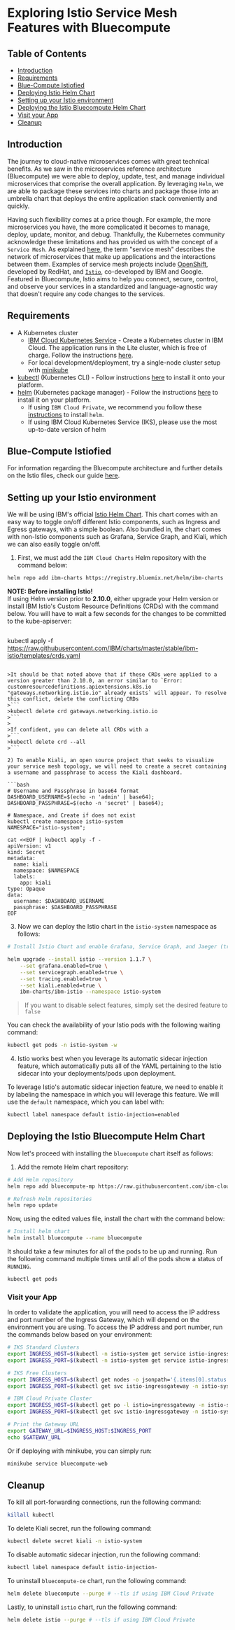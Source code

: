 # Exploring Istio Service Mesh Features with Bluecompute


## Table of Contents
  * [Introduction](#introduction)
  * [Requirements](#requirements)
  * [Blue-Compute Istiofied](#blue-compute-istiofied)
  * [Deploying Istio Helm Chart](#deploying-istio-helm-chart)
  * [Setting up your Istio environment](#setting-up-your-istio-environment)
  * [Deploying the Istio Bluecompute Helm Chart](#deploying-the-istio-bluecompute-helm-chart)
  * [Visit your App](#visit-your-app)
  * [Cleanup](#cleanup)

## Introduction

The journey to cloud-native microservices comes with great technical benefits. As we saw in the microservices reference architecture (Bluecompute) we were able to deploy, update, test, and manage individual microservices that comprise the overall application. By leveraging `Helm`, we are able to package these services into charts and package those into an umbrella chart that deploys the entire application stack conveniently and quickly.

Having such flexibility comes at a price though. For example, the more microservices you have, the more complicated it becomes to manage, deploy, update, monitor, and debug. Thankfully, the Kubernetes community acknowledge these limitations and has provided us with the concept of a `Service Mesh`. As explained [here](https://istio.io/docs/concepts/what-is-istio/#what-is-a-service-mesh), the term "service mesh" describes the network of microservices that make up applications and the interactions between them. Examples of service mesh projects include [OpenShift](https://www.openshift.com/), developed by RedHat, and [`Istio`](https://istio.io/), co-developed by IBM and Google. Featured in Bluecompute, Istio aims to help you connect, secure, control, and observe your services in a standardized and language-agnostic way that doesn't require any code changes to the services.

## Requirements

* A Kubernetes cluster 
	+ [IBM Cloud Kubernetes Service](https://www.ibm.com/cloud/container-service) - Create a Kubernetes cluster in IBM Cloud.  The application runs in the Lite cluster, which is free of charge.  Follow the instructions [here](https://console.bluemix.net/docs/containers/container_index.html).
	+ For local development/deployment, try a single-node cluster setup with [minikube](https://kubernetes.io/docs/tasks/tools/install-minikube/)
* [kubectl](https://kubernetes.io/docs/user-guide/kubectl-overview/) (Kubernetes CLI) - Follow instructions [here](https://kubernetes.io/docs/tasks/tools/install-kubectl/) to install it onto your platform.
* [helm](https://github.com/kubernetes/helm) (Kubernetes package manager) - Follow the instructions [here](https://github.com/kubernetes/helm/blob/master/docs/install.md) to install it on your platform.
	+ If using `IBM Cloud Private`, we recommend you follow these [instructions](https://www.ibm.com/support/knowledgecenter/SSBS6K_3.1.0/app_center/create_helm_cli.html) to install `helm`.
	+ If using IBM Cloud Kubernetes Service (IKS), please use the most up-to-date version of helm

## Blue-Compute Istiofied

For information regarding the Bluecompute architecture and further details on the Istio files, check our guide [here](https://github.com/ibm-cloud-architecture/refarch-cloudnative-kubernetes/blob/master/docs/istio.md).

## Setting up your Istio environment

We will be using IBM's official [Istio Helm Chart](https://github.com/IBM/charts/tree/master/stable/ibm-istio). This chart comes with an easy way to toggle on/off different Istio components, such as Ingress and Egress gateways, with a simple boolean. Also bundled in, the chart comes with non-Istio components such as Grafana, Service Graph, and Kiali, which we can also easily toggle on/off.

1) First, we must add the `IBM Cloud Charts` Helm repository with the command below:

```bash
helm repo add ibm-charts https://registry.bluemix.net/helm/ibm-charts
```

**NOTE: Before installing Istio!**  
If using Helm version prior to **2.10.0**, either upgrade your Helm version or install IBM Istio's Custom Resource Definitions (CRDs) with the command below. You will have to wait a few seconds for the changes to be committed to the kube-apiserver:

>```bash
kubectl apply -f https://raw.githubusercontent.com/IBM/charts/master/stable/ibm-istio/templates/crds.yaml
```

>It should be that noted above that if these CRDs were applied to a version greater than 2.10.0, an error similar to `Error: customresourcedefinitions.apiextensions.k8s.io "gateways.networking.istio.io" already exists` will appear. To resolve this conflict, delete the conflicting CRDs
>```
>kubectl delete crd gateways.networking.istio.io
>```
>
>If confident, you can delete all CRDs with a
>```
>kubectl delete crd --all
>```

2) To enable Kiali, an open source project that seeks to visualize your service mesh topology, we will need to create a secret containing a username and passphrase to access the Kiali dashboard.

```bash
# Username and Passphrase in base64 format
DASHBOARD_USERNAME=$(echo -n 'admin' | base64);
DASHBOARD_PASSPHRASE=$(echo -n 'secret' | base64);

# Namespace, and Create if does not exist
kubectl create namespace istio-system
NAMESPACE="istio-system";

cat <<EOF | kubectl apply -f -
apiVersion: v1
kind: Secret
metadata:
  name: kiali
  namespace: $NAMESPACE
  labels:
    app: kiali
type: Opaque
data:
  username: $DASHBOARD_USERNAME
  passphrase: $DASHBOARD_PASSPHRASE
EOF
```

3) Now we can deploy the Istio chart in the `istio-system` namespace as follows:

```bash
# Install Istio Chart and enable Grafana, Service Graph, and Jaeger (tracing)

helm upgrade --install istio --version 1.1.7 \
	--set grafana.enabled=true \
	--set servicegraph.enabled=true \
	--set tracing.enabled=true \
	--set kiali.enabled=true \
	ibm-charts/ibm-istio --namespace istio-system
```

>If you want to disable select features, simply set the desired feature to `false`

You can check the availability of your Istio pods with the following waiting command:

```bash
kubectl get pods -n istio-system -w
```

4) Istio works best when you leverage its automatic sidecar injection feature, which automatically puts all of the YAML pertaining to the Istio sidecar into your deployments/pods upon deployment. 

To leverage Istio's automatic sidecar injection feature, we need to enable it by labeling the namespace in which you will leverage this feature. We will use the `default` namespace, which you can label with:

```bash
kubectl label namespace default istio-injection=enabled
```

## Deploying the Istio Bluecompute Helm Chart

Now let's proceed with installing the `bluecompute` chart itself as follows:

1) Add the remote Helm chart repository:

```bash
# Add Helm repository
helm repo add bluecompute-mp https://raw.githubusercontent.com/ibm-cloud-architecture/refarch-cloudnative-kubernetes/microprofile/bluecompute-mp

# Refresh Helm repositories
helm repo update
```

Now, using the edited values file, install the chart with the command below:

```bash
# Install helm chart
helm install bluecompute --name bluecompute
```

It should take a few minutes for all of the pods to be up and running. Run the following command multiple times until all of the pods show a status of `RUNNING`.

```bash
kubectl get pods
```

### Visit your App

In order to validate the application, you will need to access the IP address and port number of the Ingress Gateway, which will depend on the environment you are using. To access the IP address and port number, run the commands below based on your environment:

```bash
# IKS Standard Clusters
export INGRESS_HOST=$(kubectl -n istio-system get service istio-ingressgateway -o jsonpath='{.status.loadBalancer.ingress[0].ip}')
export INGRESS_PORT=$(kubectl -n istio-system get service istio-ingressgateway -o jsonpath='{.spec.ports[?(@.name=="http2")].port}')

# IKS Free Clusters
export INGRESS_HOST=$(kubectl get nodes -o jsonpath='{.items[0].status.addresses[?(@.type=="ExternalIP")].address}')
export INGRESS_PORT=$(kubectl get svc istio-ingressgateway -n istio-system -o jsonpath='{.spec.ports[0].nodePort}')

# IBM Cloud Private Cluster
export INGRESS_HOST=$(kubectl get po -l istio=ingressgateway -n istio-system -o 'jsonpath={.items[0].status.hostIP}')
export INGRESS_PORT=$(kubectl get svc istio-ingressgateway -n istio-system -o 'jsonpath={.spec.ports[0].nodePort}')

# Print the Gateway URL
export GATEWAY_URL=$INGRESS_HOST:$INGRESS_PORT
echo $GATEWAY_URL
```

Or if deploying with minikube, you can simply run:

```bash
minikube service bluecompute-web
```

## Cleanup

To kill all port-forwarding connections, run the following command:

```bash
killall kubectl
```

To delete Kiali secret, run the following command:

```bash
kubectl delete secret kiali -n istio-system
```

To disable automatic sidecar injection, run the following command:

```bash
kubectl label namespace default istio-injection-
```

To uninstall `bluecompute-ce` chart, run the following command:

```bash
helm delete bluecompute --purge # --tls if using IBM Cloud Private
```

Lastly, to uninstall `istio` chart, run the following command:

```bash
helm delete istio --purge # --tls if using IBM Cloud Private
```